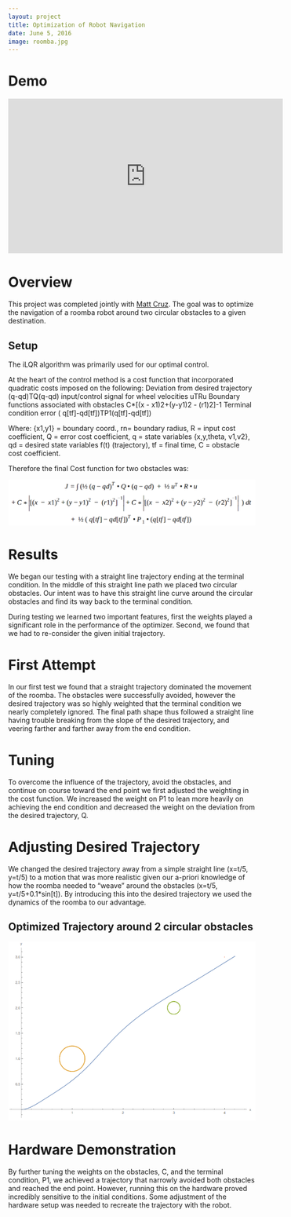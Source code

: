 ```yaml
---
layout: project
title: Optimization of Robot Navigation
date: June 5, 2016
image: roomba.jpg
---
```


# Demo

<iframe width="560" height="315" src="https://www.youtube.com/embed/LgqGeoq8-FY" frameborder="0" allowfullscreen></iframe>

# Overview

This project was completed jointly with [Matt Cruz](http://matthewcruz.github.io/portfolio/projects/20160315ImageProject1/). The goal was to optimize the navigation of a roomba robot around two circular obstacles to a given destination.

## Setup

The iLQR algorithm was primarily used for our optimal control. 

At the heart of the control method is a cost function that incorporated quadratic costs imposed on the following:
Deviation from desired trajectory 				(q-qd)TQ(q-qd)
input/control signal for wheel velocities				uTRu
Boundary functions associated with obstacles	C*[(x - x1)2+(y-y1)2 - (r1)2]-1
Terminal condition error				( q[tf]-qd[tf])TP1(q[tf]-qd[tf])

Where: {x1,y1} = boundary coord., rn= boundary radius, R = input cost coefficient, Q = error cost coefficient, q = state variables {x,y,theta, v1,v2}, qd = desired state variables f(t) (trajectory), tf = final time, C = obstacle cost coefficient.

Therefore the final Cost function for two obstacles was:

<img src="/public/images/eqn2.png" alt="Cost Function" style="width: 800px;"/>

# Results

We began our testing with a straight line trajectory ending at the terminal condition. In the middle of this straight line path we placed two circular obstacles. Our intent was to have this straight line curve around the circular obstacles and find its way back to the terminal condition.

During testing we learned two important features, first the weights played a significant role in the performance of the optimizer. Second, we found that we had to re-consider the given initial trajectory. 

# First Attempt

In our first test we found that a straight trajectory dominated the movement of the roomba. The obstacles were successfully avoided, however the desired trajectory was so highly weighted that the terminal condition we nearly completely ignored. The final path shape thus followed a straight line having trouble breaking from the slope of the desired trajectory, and veering farther and farther away from the end condition. 
 
# Tuning

To overcome the influence of the trajectory, avoid the obstacles, and continue on course toward the end point we first adjusted the weighting in the cost function. We increased the weight on P1 to lean more heavily on achieving the end condition and decreased the weight on the deviation from the desired trajectory, Q. 

# Adjusting Desired Trajectory

We changed the desired trajectory away from  a simple straight line (x=t/5, y=t/5) to a motion that was more realistic given our a-priori knowledge of how the roomba needed to “weave” around the obstacles  (x=t/5, y=t/5+0.1*sin[t]). By introducing this into the desired trajectory we used the dynamics of the roomba to our advantage.


## Optimized Trajectory around 2 circular obstacles
<img src="/public/images/video_path.png" alt="Optimized Trajectory" style="width: 800px;"/>

# Hardware Demonstration

By further tuning the weights on the obstacles, C, and the terminal condition, P1, we achieved a trajectory that narrowly avoided both obstacles and reached the end point. However, running this on the hardware proved incredibly sensitive to the initial conditions. Some adjustment of the hardware setup was needed to recreate the trajectory with the robot. 

